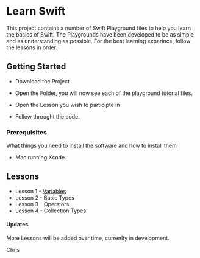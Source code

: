 # Learn Swift

This project contains a number of Swift Playground files to help you learn the basics of Swift. The Playgrounds have been developed to be as simple and as understanding as possible. For the best learning experince, follow the lessons in order.

## Getting Started

* Download the Project

* Open the Folder, you will now see each of the playground tutorial files.

* Open the Lesson you wish to participte in

* Follow throught the code.

### Prerequisites

What things you need to install the software and how to install them

* Mac running Xcode.

## Lessons

* Lesson 1 - [Variables](https://www.google.com)
* Lesson 2 - Basic Types
* Lesson 3 - Operators
* Lesson 4 - Collection Types

#### Updates

More Lessons will be added over time, currenlty in development.

Chris
